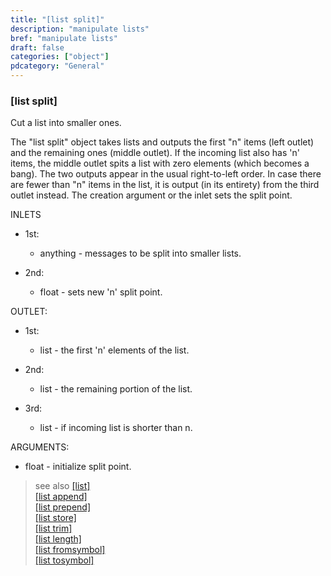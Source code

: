 ```yaml
---
title: "[list split]"
description: "manipulate lists"
bref: "manipulate lists"
draft: false
categories: ["object"]
pdcategory: "General"
---
```




### [list split]

Cut a list into smaller ones.

The "list split" object takes lists and outputs the first "n" items (left outlet) and the remaining ones (middle outlet). If the incoming list also has 'n' items, the middle outlet spits a list with zero elements (which becomes a bang). The two outputs appear in the usual right-to-left order. In case there are fewer than "n" items in the list, it is output (in its entirety) from the third outlet instead. The creation argument or the inlet sets the split point.

INLETS

- 1st:

  - anything - messages to be split into smaller lists.

- 2nd:

  - float - sets new 'n' split point.

OUTLET:

- 1st:

  - list - the first 'n' elements of the list.

- 2nd:

  - list - the remaining portion of the list.

- 3rd:

  - list - if incoming list is shorter than n.

ARGUMENTS:

- float - initialize split point.

> see also [[list]](../list)\
> [[list append]](../list-append)\
> [[list prepend]](../list-prepend)\
> [[list store]](../list-store)\
> [[list trim]](../list-trim)\
> [[list length]](../list-length)\
> [[list fromsymbol]](../list-fromsymbol)\
> [[list tosymbol]](../list-tosymbol)
